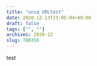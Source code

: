 ```yaml
---
title: "uniq URLtest"
date: 2020-12-13T23:05:04+09:00
draft: false
tags: ["", ""]
archives: 2020-12
slug: 780356
---
```


test